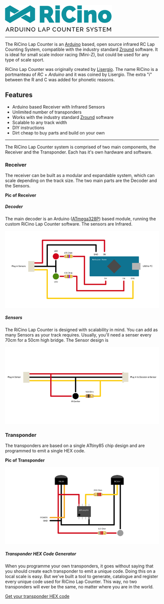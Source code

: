 ![RiCino Lap Counter](images/ricino-logo-350.png)

---

The RiCino Lap Counter is an [Arduino](http://arduino.cc) based, open source infrared RC Lap Counting System, compatible with the industry standard [Zround](http://www.zround.com) software. It is ideal for small scale indoor racing (Mini-Z), but could be used for any type of scale sport.

RiCino Lap Counter was originally created by [Lisergio](http://lisergio.wordpress.com/). The name RiCino is a portmanteau of _RC_ + _Arduino_ and it was coined by Lisergio. The extra "i" between the R and C was added for phonetic reasons.


## Features ##

* Arduino based Receiver with Infrared Sensors
* Unlimited number of transponders
* Works with the industry standard [Zround](http://www.zround.com) software
* Scalable to any track width
* DIY instructions
* Dirt cheap to buy parts and build on your own

---

The RiCino Lap Counter system is comprised of two main components, the Receiver and the Transponder. Each has it's own hardware and software.


### Receiver ###
The receiver can be built as a modular and expandable system, which can scale depending on the track size. The two main parts are the Decoder and the Sensors.

**Pic of Receiver**

##### Decoder #####
The main decoder is an Arduino ([ATmega328P](https://www.arduino.cc/en/Main/Products)) based module, running the custom RiCino Lap Counter software. The sensors are Infrared.

![Decoder Schematic](images/Decoder.png)

##### Sensors #####
The RiCino Lap Counter is designed with scalability in mind. You can add as many Sensors as your track requires. Usually, you'll need a senser every 70cm for a 50cm high bridge. The Sensor design is 

![Sensor Schematic](images/Sensor.png)


### Transponder ###
The transponders are based on a single ATtiny85 chip design and are programmed to emit a single HEX code.

**Pic of Transponder**

![Transponder Schematic](images/Transponder.png)


##### Transponder HEX Code Generator #####
When you programme your own transponders, it goes without saying that you should create each transponder to emit a unique code. Doing this on a local scale is easy. But we've built a tool to generate, catalogue and register every unique code used for RiCino Lap Counter. This way, no two transponders will ever be the same, no matter where you are in the world.

[Get your transponder HEX code]()

